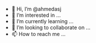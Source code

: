- 👋 Hi, I’m @ahmedasj
- 👀 I’m interested in ...
- 🌱 I’m currently learning ...
- 💞️ I’m looking to collaborate on ...
- 📫 How to reach me ...

<!---
ahmedasj/ahmedasj is a ✨ special ✨ repository because its `README.md` (this file) appears on your GitHub profile.
You can click the Preview link to take a look at your changes.
--->
